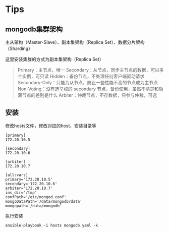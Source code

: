 # Tips

## mongodb集群架构

主从架构（Master-Slave）、副本集架构（Replica Set）、数据分片架构（Sharding）

这里安装集群的方式为副本集架构（Replica Set）

> Primary：主节点，唯一
> Secondary：从节点，同步主节点的数据，可以多个实例，可只读
> Hidden：备份节点，不处理任何客户端驱动请求
> Secondary-Only：只能为从节点，防止一些性能不高的节点成为主节点
> Non-Voting：没有选举权的 secondary 节点，备份使用，虽然不清楚和隐藏节点的差别是什么
> Arbiter：仲裁节点，不存数据，只参与仲裁，可选



## 安装

修改hosts文件，修改对应的host、安装目录等

```
[primary]
172.20.10.5

[secondary]
172.20.10.6

[arbiter]
172.20.10.7

[all:vars]
primary='172.20.10.5'
secondary='172.20.10.6'
arbiter='172.20.10.7'
ins_dir='/tmp'
confPath='/etc/mongod.conf'
mongoDataPath='/data/mongodb/data'
mongopath='/data/mongodb'
```



执行安装

```
ansible-playbook -i hosts mongodb.yaml -k
```


